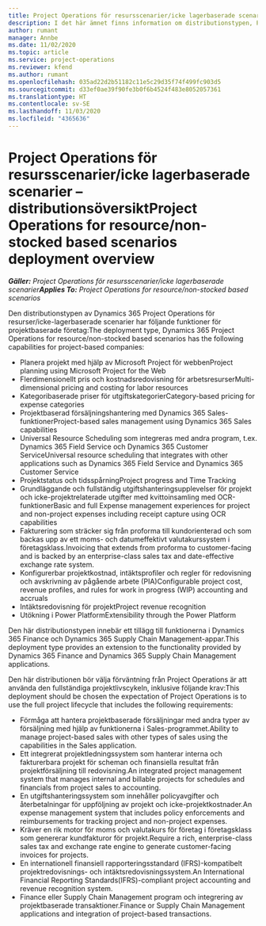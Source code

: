 ```yaml
---
title: Project Operations för resursscenarier/icke lagerbaserade scenarier – distributionsöversikt
description: I det här ämnet finns information om distributionstypen, Project Operations för resurser/icke-lagerbaserade scenarier.
author: rumant
manager: Annbe
ms.date: 11/02/2020
ms.topic: article
ms.service: project-operations
ms.reviewer: kfend
ms.author: rumant
ms.openlocfilehash: 035ad22d2b51182c11e5c29d35f74f499fc903d5
ms.sourcegitcommit: d33ef0ae39f90fe3b0f6b4524f483e8052057361
ms.translationtype: HT
ms.contentlocale: sv-SE
ms.lasthandoff: 11/03/2020
ms.locfileid: "4365636"
---
```

# <a name="project-operations-for-resourcenon-stocked-based-scenarios-deployment-overview"></a><span data-ttu-id="8cfc7-103">Project Operations för resursscenarier/icke lagerbaserade scenarier – distributionsöversikt</span><span class="sxs-lookup"><span data-stu-id="8cfc7-103">Project Operations for resource/non-stocked based scenarios deployment overview</span></span>

<span data-ttu-id="8cfc7-104">_**Gäller:** Project Operations för resursscenarier/icke lagerbaserade scenarier_</span><span class="sxs-lookup"><span data-stu-id="8cfc7-104">_**Applies To:** Project Operations for resource/non-stocked based scenarios_</span></span>

<span data-ttu-id="8cfc7-105">Den distributionstypen av Dynamics 365 Project Operations för resurser/icke-lagerbaserade scenarier har följande funktioner för projektbaserade företag:</span><span class="sxs-lookup"><span data-stu-id="8cfc7-105">The deployment type, Dynamics 365 Project Operations for resource/non-stocked based scenarios has the following capabilities for project-based companies:</span></span>

- <span data-ttu-id="8cfc7-106">Planera projekt med hjälp av Microsoft Project för webben</span><span class="sxs-lookup"><span data-stu-id="8cfc7-106">Project planning using Microsoft Project for the Web</span></span>
- <span data-ttu-id="8cfc7-107">Flerdimensionellt pris och kostnadsredovisning för arbetsresurser</span><span class="sxs-lookup"><span data-stu-id="8cfc7-107">Multi-dimensional pricing and costing for labor resources</span></span>
- <span data-ttu-id="8cfc7-108">Kategoribaserade priser för utgiftskategorier</span><span class="sxs-lookup"><span data-stu-id="8cfc7-108">Category-based pricing for expense categories</span></span>
- <span data-ttu-id="8cfc7-109">Projektbaserad försäljningshantering med Dynamics 365 Sales-funktioner</span><span class="sxs-lookup"><span data-stu-id="8cfc7-109">Project-based sales management using Dynamics 365 Sales capabilities</span></span>
- <span data-ttu-id="8cfc7-110">Universal Resource Scheduling som integreras med andra program, t.ex. Dynamics 365 Field Service och Dynamics 365 Customer Service</span><span class="sxs-lookup"><span data-stu-id="8cfc7-110">Universal resource scheduling that integrates with other applications such as Dynamics 365 Field Service and Dynamics 365 Customer Service</span></span>
- <span data-ttu-id="8cfc7-111">Projektstatus och tidsspårning</span><span class="sxs-lookup"><span data-stu-id="8cfc7-111">Project progress and Time Tracking</span></span>
- <span data-ttu-id="8cfc7-112">Grundläggande och fullständig utgiftshanteringsupplevelser för projekt och icke-projektrelaterade utgifter med kvittoinsamling med OCR-funktioner</span><span class="sxs-lookup"><span data-stu-id="8cfc7-112">Basic and full Expense management experiences for project and non-project expenses including receipt capture using OCR capabilities</span></span>
- <span data-ttu-id="8cfc7-113">Fakturering som sträcker sig från proforma till kundorienterad och som backas upp av ett moms- och datumeffektivt valutakurssystem i företagsklass.</span><span class="sxs-lookup"><span data-stu-id="8cfc7-113">Invoicing that extends from proforma to customer-facing and is backed by an enterprise-class sales tax and date-effective exchange rate system.</span></span>
- <span data-ttu-id="8cfc7-114">Konfigurerbar projektkostnad, intäktsprofiler och regler för redovisning och avskrivning av pågående arbete (PIA)</span><span class="sxs-lookup"><span data-stu-id="8cfc7-114">Configurable project cost, revenue profiles, and rules for work in progress (WIP) accounting and accruals</span></span>
- <span data-ttu-id="8cfc7-115">Intäktsredovisning för projekt</span><span class="sxs-lookup"><span data-stu-id="8cfc7-115">Project revenue recognition</span></span>
- <span data-ttu-id="8cfc7-116">Utökning i Power Platform</span><span class="sxs-lookup"><span data-stu-id="8cfc7-116">Extensibility through the Power Platform</span></span>

<span data-ttu-id="8cfc7-117">Den här distributionstypen innebär ett tillägg till funktionerna i Dynamics 365 Finance och Dynamics 365 Supply Chain Management-appar.</span><span class="sxs-lookup"><span data-stu-id="8cfc7-117">This deployment type provides an extension to the functionality provided by Dynamics 365 Finance and Dynamics 365 Supply Chain Management applications.</span></span>

<span data-ttu-id="8cfc7-118">Den här distributionen bör välja förväntning från Project Operations är att använda den fullständiga projektlivscykeln, inklusive följande krav:</span><span class="sxs-lookup"><span data-stu-id="8cfc7-118">This deployment should be chosen the expectation of Project Operations is to use the full project lifecycle that includes the following requirements:</span></span>

- <span data-ttu-id="8cfc7-119">Förmåga att hantera projektbaserade försäljningar med andra typer av försäljning med hjälp av funktionerna i Sales-programmet.</span><span class="sxs-lookup"><span data-stu-id="8cfc7-119">Ability to manage project-based sales with other types of sales using the capabilities in the Sales application.</span></span>
- <span data-ttu-id="8cfc7-120">Ett integrerat projektledningssystem som hanterar interna och fakturerbara projekt för scheman och finansiella resultat från projektförsäljning till redovisning.</span><span class="sxs-lookup"><span data-stu-id="8cfc7-120">An integrated project management system that manages internal and billable projects for schedules and financials from project sales to accounting.</span></span>
- <span data-ttu-id="8cfc7-121">En utgiftshanteringssystem som innehåller policyavgifter och återbetalningar för uppföljning av projekt och icke-projektkostnader.</span><span class="sxs-lookup"><span data-stu-id="8cfc7-121">An expense management system that includes policy enforcements and reimbursements for tracking project and non-project expenses.</span></span>
- <span data-ttu-id="8cfc7-122">Kräver en rik motor för moms och valutakurs för företag i företagsklass som genererar kundfakturor för projekt.</span><span class="sxs-lookup"><span data-stu-id="8cfc7-122">Require a rich, enterprise-class sales tax and exchange rate engine to generate customer-facing invoices for projects.</span></span>
- <span data-ttu-id="8cfc7-123">En internationell finansiell rapporteringsstandard (IFRS)-kompatibelt projektredovisnings- och intäktsredovisningssystem.</span><span class="sxs-lookup"><span data-stu-id="8cfc7-123">An International Financial Reporting Standards(IFRS)-compliant project accounting and revenue recognition system.</span></span>
- <span data-ttu-id="8cfc7-124">Finance eller Supply Chain Management program och integrering av projektbaserade transaktioner.</span><span class="sxs-lookup"><span data-stu-id="8cfc7-124">Finance or Supply Chain Management applications and integration of project-based transactions.</span></span>
